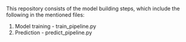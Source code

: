 This repository consists of the model building steps, which include the following in the mentioned files:
<ol>
  <li> Model training - train_pipeline.py</li>
  <li> Prediction - predict_pipeline.py </li>
</ol>
